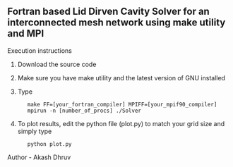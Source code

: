 
## Fortran based Lid Dirven Cavity Solver for an interconnected mesh network using make utility and MPI 

Execution instructions

  1. Download the source code 
  2. Make sure you have make utility and the latest version of GNU installed
  3. Type

     ~~~terminal 
        make FF=[your_fortran_compiler] MPIFF=[your_mpif90_compiler]
        mpirun -n [number_of_procs] ./Solver 
     ~~~

  4. To plot results, edit the python file (plot.py) to match your grid size and simply type

     ~~~terminal
        python plot.py
     ~~~ 

Author - Akash Dhruv


